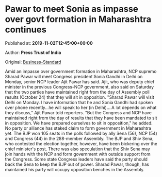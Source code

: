 
# Pawar to meet Sonia as impasse over govt formation in Maharashtra continues

Published at: **2019-11-02T12:45:00+00:00**

Author: **Press Trust of India**

Original: [Business-Standard](https://www.business-standard.com/article/pti-stories/maharashtra-deadlock-ncp-chief-to-meet-sonia-says-ajit-pawar-119110200760_1.html)

Amid an impasse over government formation in Maharashtra, NCP supremo Sharad Pawar will meet Congress president Sonia Gandhi in Delhi on Monday, senior NCP leader Ajit Pawar has said.
Ajit, who was deputy chief minister in the previous Congress-NCP government, also said on Saturday that the two parties have maintained right from the day of Assembly poll results (October 24) that they will sit in opposition.
"Sharad Pawar will visit Delhi on Monday. I have information that he and Sonia Gandhi had spoken over phone recently...he will speak to her (in Delhi)....A lot depends on what they discuss," Ajit Pawar told reporters.
"But the Congress and NCP have maintained right from the day of results that they have been mandated to sit in opposition. We have prepared ourselves to sit in opposition," he added.
No party or alliance has staked claim to form government in Maharashtra yet.
The BJP won 105 seats in the polls followed by ally Sena (56), NCP (54) and Congress (44) in the 288-member Assembly.
The BJP and Shiv Sena, who contested the election together, however, have been bickering over the chief minister's post.
There was also speculation that the Shiv Sena may join hands with the NCP and form government with outside support from the Congress.
Some state Congress leaders have said the party should back the Sena to keep the BJP out of power.
Sharad Pawar, though, has maintained his party will occupy opposition benches in the Assembly.
